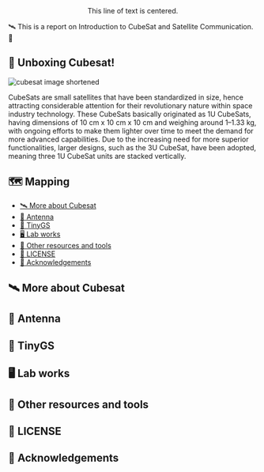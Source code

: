 <div style="text-align: center;">
  This line of text is centered.
</div>

🛰️ This is a report on Introduction to CubeSat and Satellite Communication. 📡

 
## 🎁 Unboxing Cubesat!
![cubesat image shortened](https://github.com/user-attachments/assets/010089f9-3cf1-4272-8012-e810ffe9565f)

CubeSats are small satellites that have been standardized in size, hence attracting considerable attention for their revolutionary nature within space industry technology. These CubeSats basically originated as 1U CubeSats, having dimensions of 10 cm x 10 cm x 10 cm and weighing around 1–1.33 kg, with ongoing efforts to make them lighter over time to meet the demand for more advanced capabilities. Due to the increasing need for more superior functionalities, larger designs, such as the 3U CubeSat, have been adopted, meaning three 1U CubeSat units are stacked vertically.

## 🗺 Mapping
 - [🛰 More about Cubesat ](#moreaboutcubesat)
 - [📶 Antenna](#antenna)
 - [📡 TinyGS](#tinygs)
 - [🖥 Lab works](#labworks)
 - [🔨 Other resources and tools](#otherresourcesandtools)
 - [📄 LICENSE](#license)
 - [📃 Acknowledgements](#acknowledgements)


## 🛰 More about Cubesat
## 📶 Antenna
## 📡 TinyGS
## 🖥 Lab works
## 🔨 Other resources and tools
## 📄  LICENSE
## 📃 Acknowledgements
